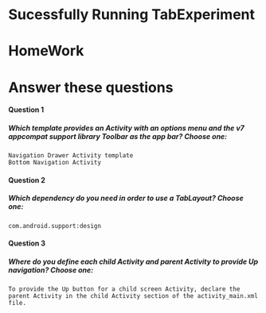 # Sucessfully Running TabExperiment


# HomeWork



# Answer these questions
#### Question 1
##### Which template provides an Activity with an options menu and the v7 appcompat support library Toolbar as the app bar? Choose one:


    Navigation Drawer Activity template
    Bottom Navigation Activity

#### Question 2
##### Which dependency do you need in order to use a TabLayout? Choose one:

    com.android.support:design


#### Question 3
##### Where do you define each child Activity and parent Activity to provide Up navigation? Choose one:

    To provide the Up button for a child screen Activity, declare the parent Activity in the child Activity section of the activity_main.xml file.


